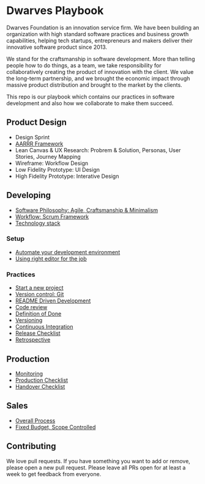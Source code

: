 # Dwarves Playbook

Dwarves Foundation is an innovation service firm. We have been building an organization with high standard software practices and business growth capabilities, helping tech startups, entrepreneurs and makers deliver their innovative software product since 2013.

We stand for the craftsmanship in software development. More than telling people how to do things, as a team, we take responsibility for collaboratively creating the product of innovation with the client. We value the long-term partnership, and we brought the economic impact through massive product distribution and brought to the market by the clients.

This repo is our playbook which contains our practices in software development and also how we collaborate to make them succeed.

## Product Design

<Design Workshop>

- Design Sprint
- [AARRR Framework](/design/aarrr.md)
- Lean Canvas & UX Research: Probrem & Solution, Personas, User Stories, Journey Mapping
- Wireframe: Workflow Design
- Low Fidelity Prototype: UI Design
- High Fidelity Prototype: Interative Design

## Developing

- [Software Philosophy: Agile, Craftsmanship & Minimalism](/engineering/README.md)
- [Workflow: Scrum Framework](/engineering/workflow.md)
- [Technology stack](/engineering/stack.md)

### Setup

- [Automate your development environment](/engineering/laptop-setup.md)
- [Using right editor for the job](/engineering/editor.md)

### Practices

- [Start a new project](/engineering/project-setup.md)
- [Version control: Git](/engineering/git.md)
- [README Driven Development](/engineering/ddd.md)
- [Code review](/engineering/code-review.md)
- [Definition of Done](/engineering/definition-of-done.md)
- [Versioning](/engineering/versioning.md)
- [Continuous Integration](/engineering/continous-integration.md)
- [Release Checklist](/engineering/release.md)
- [Retrospective](/engineering/retrospective.md)

## Production

- [Monitoring](/engineering/monitoring.md)
- [Production Checklist](/engineering/production-checklist.md)
- [Handover Checklist](/https://github.com/dwarvesf/handover)

## Sales

- [Overall Process](/sales/README.md)
- [Fixed Budget, Scope Controlled](/sales/fbsc.md)

## Contributing

We love pull requests. If you have something you want to add or remove, please open a new pull request. Please leave all PRs open for at least a week to get feedback from everyone.